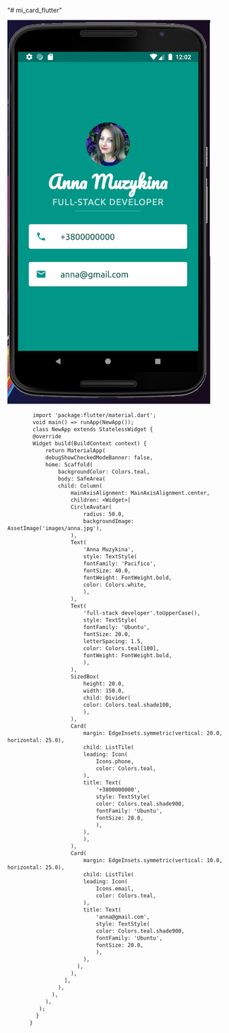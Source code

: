 "# mi_card_flutter"

![screen](https://github.com/Anna-Myzukina/Bootcamp-flutter/blob/master/mi_card_flutter/images/screen.PNG)


            import 'package:flutter/material.dart';
            void main() => runApp(NewApp());
            class NewApp extends StatelessWidget {
            @override
            Widget build(BuildContext context) {
                return MaterialApp(
                debugShowCheckedModeBanner: false,
                home: Scaffold(
                    backgroundColor: Colors.teal,
                    body: SafeArea(
                    child: Column(
                        mainAxisAlignment: MainAxisAlignment.center,
                        children: <Widget>[
                        CircleAvatar(
                            radius: 50.0,
                            backgroundImage: AssetImage('images/anna.jpg'),
                        ),
                        Text(
                            'Anna Muzykina',
                            style: TextStyle(
                            fontFamily: 'Pacifico',
                            fontSize: 40.0,
                            fontWeight: FontWeight.bold,
                            color: Colors.white,
                            ),
                        ),
                        Text(
                            'full-stack developer'.toUpperCase(),
                            style: TextStyle(
                            fontFamily: 'Ubuntu',
                            fontSize: 20.0,
                            letterSpacing: 1.5,
                            color: Colors.teal[100],
                            fontWeight: FontWeight.bold,
                            ),
                        ),
                        SizedBox(
                            height: 20.0,
                            width: 150.0,
                            child: Divider(
                            color: Colors.teal.shade100,
                            ),
                        ),
                        Card(
                            margin: EdgeInsets.symmetric(vertical: 20.0, horizontal: 25.0),
                            child: ListTile(
                            leading: Icon(
                                Icons.phone,
                                color: Colors.teal,
                            ),
                            title: Text(
                                '+3800000000',
                                style: TextStyle(
                                color: Colors.teal.shade900,
                                fontFamily: 'Ubuntu',
                                fontSize: 20.0,
                                ),
                            ),
                            ),
                        ),
                        Card(
                            margin: EdgeInsets.symmetric(vertical: 10.0, horizontal: 25.0),
                            child: ListTile(
                            leading: Icon(
                                Icons.email,
                                color: Colors.teal,
                            ),
                            title: Text(
                                'anna@gmail.com',
                                style: TextStyle(
                                color: Colors.teal.shade900,
                                fontFamily: 'Ubuntu',
                                fontSize: 20.0,
                                ),
                            ),
                          ),
                        ),
                      ],
                    ),
                  ),
                ),
              );
             }
           }
